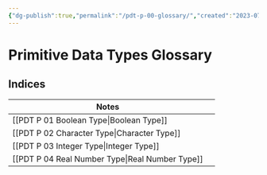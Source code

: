 ```yaml
---
{"dg-publish":true,"permalink":"/pdt-p-00-glossary/","created":"2023-07-10T14:02:55.348+02:00","updated":"2023-07-16T15:29:34.784+02:00"}
---
```



# Primitive Data Types Glossary

## Indices

| Notes                                           |     | 
| ----------------------------------------------- | --- |
| [[PDT P 01 Boolean Type\|Boolean Type]]         |     |
| [[PDT P 02 Character Type\|Character Type]]     |     |
| [[PDT P 03 Integer Type\|Integer Type]]         |     |
| [[PDT P 04 Real Number Type\|Real Number Type]] |     |





